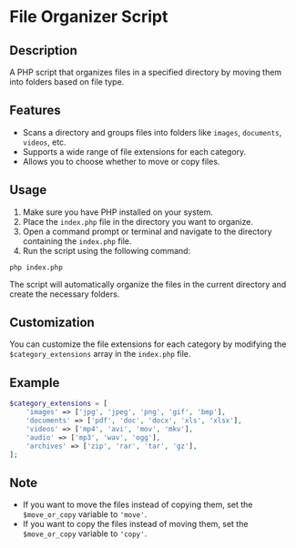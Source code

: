 # File Organizer Script

## Description
A PHP script that organizes files in a specified directory by moving them into folders based on file type.

## Features
- Scans a directory and groups files into folders like `images`, `documents`, `videos`, etc.
- Supports a wide range of file extensions for each category.
- Allows you to choose whether to move or copy files.

## Usage
1. Make sure you have PHP installed on your system.
2. Place the `index.php` file in the directory you want to organize.
3. Open a command prompt or terminal and navigate to the directory containing the `index.php` file.
4. Run the script using the following command:

```
php index.php
```

The script will automatically organize the files in the current directory and create the necessary folders.

## Customization
You can customize the file extensions for each category by modifying the `$category_extensions` array in the `index.php` file.

## Example
```php
$category_extensions = [
    'images' => ['jpg', 'jpeg', 'png', 'gif', 'bmp'],
    'documents' => ['pdf', 'doc', 'docx', 'xls', 'xlsx'],
    'videos' => ['mp4', 'avi', 'mov', 'mkv'],
    'audio' => ['mp3', 'wav', 'ogg'],
    'archives' => ['zip', 'rar', 'tar', 'gz'],
];
```

## Note
- If you want to move the files instead of copying them, set the `$move_or_copy` variable to `'move'`.
- If you want to copy the files instead of moving them, set the `$move_or_copy` variable to `'copy'`.
